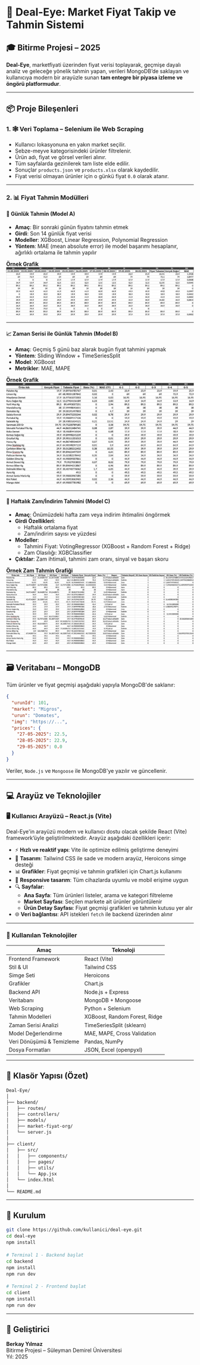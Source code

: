 # 🛒 Deal-Eye: Market Fiyat Takip ve Tahmin Sistemi

## 🎓 Bitirme Projesi – 2025

**Deal-Eye**, marketfiyati üzerinden fiyat verisi toplayarak, geçmişe dayalı analiz ve geleceğe yönelik tahmin yapan, verileri MongoDB’de saklayan ve kullanıcıya modern bir arayüzle sunan **tam entegre bir piyasa izleme ve öngörü platformudur**.

---

## 📦 Proje Bileşenleri

### 1. 🕸 Veri Toplama – Selenium ile Web Scraping

- Kullanıcı lokasyonuna en yakın market seçilir.
- Sebze-meyve kategorisindeki ürünler filtrelenir.
- Ürün adı, fiyat ve görsel verileri alınır.
- Tüm sayfalarda gezinilerek tam liste elde edilir.
- Sonuçlar `products.json` ve `products.xlsx` olarak kaydedilir.
- Fiyat verisi olmayan ürünler için o günkü fiyat `0.0` olarak atanır.

---

### 2. 📊 Fiyat Tahmin Modülleri

#### 🔮 Günlük Tahmin (Model A)

- **Amaç**: Bir sonraki günün fiyatını tahmin etmek  
- **Girdi**: Son 14 günlük fiyat verisi  
- **Modeller**: XGBoost, Linear Regression, Polynomial Regression  
- **Yöntem**: MAE (mean absolute error) ile model başarımı hesaplanır, ağırlıklı ortalama ile tahmin yapılır

**Örnek Grafik**  
![Günlük Tahmin Grafiği](./assets/predict-1-day.jpeg)

---

#### 📈 Zaman Serisi ile Günlük Tahmin (Model B)

- **Amaç**: Geçmiş 5 günü baz alarak bugün fiyat tahmini yapmak  
- **Yöntem**: Sliding Window + TimeSeriesSplit  
- **Model**: XGBoost  
- **Metrikler**: MAE, MAPE  

**Örnek Grafik**  
![Günlük Tahmin Grafiği](./assets/predict-1-day-2.jpeg)

---

#### 📅 Haftalık Zam/İndirim Tahmini (Model C)

- **Amaç**: Önümüzdeki hafta zam veya indirim ihtimalini öngörmek  
- **Girdi Özellikleri**:
  - Haftalık ortalama fiyat
  - Zam/indirim sayısı ve yüzdesi
- **Modeller**:
  - Tahmini Fiyat: VotingRegressor (XGBoost + Random Forest + Ridge)
  - Zam Olasılığı: XGBClassifier
- **Çıktılar**: Zam ihtimali, tahmini zam oranı, sinyal ve başarı skoru

**Örnek Zam Tahmin Grafiği**  
![Haftalık Zam Tahmini](./assets/predict-weekly.jpeg)

---

## 🗃️ Veritabanı – MongoDB

Tüm ürünler ve fiyat geçmişi aşağıdaki yapıyla MongoDB'de saklanır:

```json
{
  "urunId": 101,
  "market": "Migros",
  "urun": "Domates",
  "img": "https://...",
  "prices": {
    "27-05-2025": 22.5,
    "28-05-2025": 22.9,
    "29-05-2025": 0.0
  }
}
```

Veriler, `Node.js` ve `Mongoose` ile MongoDB'ye yazılır ve güncellenir.

---

## 💻 Arayüz ve Teknolojiler

### 🖥️ Kullanıcı Arayüzü – React.js (Vite)

Deal-Eye'in arayüzü modern ve kullanıcı dostu olacak şekilde React (Vite) framework’üyle geliştirilmektedir. Arayüz aşağıdaki özellikleri içerir:

- ⚡ **Hızlı ve reaktif yapı**: Vite ile optimize edilmiş geliştirme deneyimi
- 🎨 **Tasarım**: Tailwind CSS ile sade ve modern arayüz, Heroicons simge desteği
- 📊 **Grafikler**: Fiyat geçmişi ve tahmin grafikleri için Chart.js kullanımı
- 📱 **Responsive tasarım**: Tüm cihazlarda uyumlu ve mobil erişime uygun
- 🔍 **Sayfalar**:
  - **Ana Sayfa**: Tüm ürünleri listeler, arama ve kategori filtreleme
  - **Market Sayfası**: Seçilen markete ait ürünler görüntülenir
  - **Ürün Detay Sayfası**: Fiyat geçmişi grafikleri ve tahmin kutusu yer alır
- 🌐 **Veri bağlantısı**: API istekleri `fetch` ile backend üzerinden alınır

---

### 🔧 Kullanılan Teknolojiler

| Amaç                     | Teknoloji                      |
|--------------------------|-------------------------------|
| Frontend Framework       | React (Vite)                  |
| Stil & UI                | Tailwind CSS                  |
| Simge Seti               | Heroicons                     |
| Grafikler                | Chart.js                      |
| Backend API              | Node.js + Express             |
| Veritabanı               | MongoDB + Mongoose            |
| Web Scraping             | Python + Selenium             |
| Tahmin Modelleri         | XGBoost, Random Forest, Ridge |
| Zaman Serisi Analizi     | TimeSeriesSplit (sklearn)     |
| Model Değerlendirme      | MAE, MAPE, Cross Validation   |
| Veri Dönüşümü & Temizleme| Pandas, NumPy                 |
| Dosya Formatları         | JSON, Excel (openpyxl)        |

---

## 📁 Klasör Yapısı (Özet)

```
Deal-Eye/
│
├── backend/
│   ├── routes/
│   ├── controllers/
│   ├── models/
│   ├── market-fiyat-org/
│   └── server.js
│
├── client/
│   ├── src/
│   │   ├── components/
│   │   ├── pages/
│   │   ├── utils/
│   │   └── App.jsx
│   └── index.html
│
└── README.md
```

---

## 🚀 Kurulum

```bash
git clone https://github.com/kullanici/deal-eye.git
cd deal-eye
npm install

# Terminal 1 - Backend başlat
cd backend
npm install
npm run dev

# Terminal 2 - Frontend başlat
cd client
npm install
npm run dev
```

---

## 👤 Geliştirici

**Berkay Yılmaz**  
Bitirme Projesi – Süleyman Demirel Üniversitesi  
Yıl: 2025
